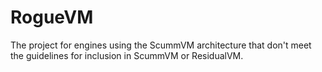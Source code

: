 RogueVM
=======

The project for engines using the ScummVM architecture that don't meet the guidelines for inclusion in ScummVM or ResidualVM.

